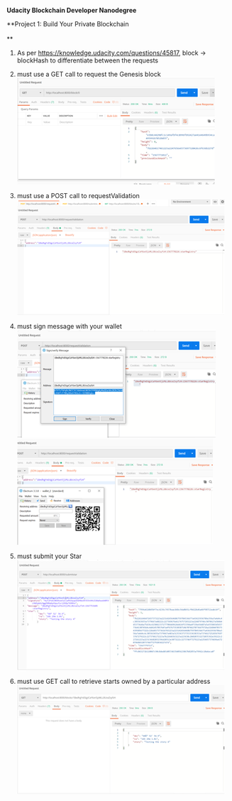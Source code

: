 **Udacity Blockchain Developer Nanodegree**

**Project 1: Build Your Private Blockchain\
\
**

1.  As per <https://knowledge.udacity.com/questions/45817>, block -\>
    blockHash to differentiate between the requests

2.  must use a GET call to request the Genesis block\
    ![](media/image1.png)

3.  must use a POST call to requestValidation\
    ![](media/image2.png)
4.  must sign message with your wallet\
    ![](media/image3.png)
    ![](media/image4.png)
5.  must submit your Star\
    ![](media/image5.png)
6.  must use GET call to retrieve starts owned by a particular address\
    ![](media/image6.png)
